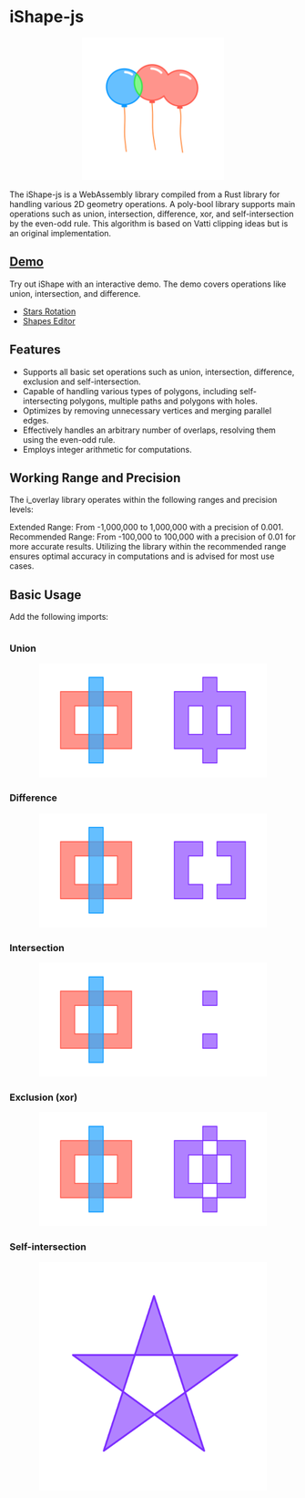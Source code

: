 # iShape-js

<p align="center">
<img src="https://github.com/iShape-Rust/iShape-js/blob/main/Readme/balloons.svg" width="250"/>
</p>
The iShape-js is a WebAssembly library compiled from a Rust library for handling various 2D geometry operations. A poly-bool library supports main operations such as union, intersection, difference, xor, and self-intersection by the even-odd rule. This algorithm is based on Vatti clipping ideas but is an original implementation.

## [Demo](https://ishape-rust.github.io/iShape-js/demo/stars_demo.html)
Try out iShape with an interactive demo. The demo covers operations like union, intersection, and difference.

- [Stars Rotation](https://ishape-rust.github.io/iShape-js/demo/stars_demo.html)
- [Shapes Editor](https://ishape-rust.github.io/iShape-js/demo/editor_demo.html)


## Features

- Supports all basic set operations such as union, intersection, difference, exclusion and self-intersection.
- Capable of handling various types of polygons, including self-intersecting polygons, multiple paths and polygons with holes.
- Optimizes by removing unnecessary vertices and merging parallel edges.
- Effectively handles an arbitrary number of overlaps, resolving them using the even-odd rule.
- Employs integer arithmetic for computations.



## Working Range and Precision
The i_overlay library operates within the following ranges and precision levels:

Extended Range: From -1,000,000 to 1,000,000 with a precision of 0.001.
Recommended Range: From -100,000 to 100,000 with a precision of 0.01 for more accurate results.
Utilizing the library within the recommended range ensures optimal accuracy in computations and is advised for most use cases.



## Basic Usage

Add the following imports:
```rust

```

### Union
<p align="center">
<img src="https://github.com/iShape-Rust/iShape-js/blob/main/Readme/union.svg" width="400"/>
</p>

### Difference
<p align="center">
<img src="https://github.com/iShape-Rust/iShape-js/blob/main/Readme/difference.svg" width="400"/>
</p>

### Intersection
<p align="center">
<img src="https://github.com/iShape-Rust/iShape-js/blob/main/Readme/intersection.svg" width="400"/>
</p>

### Exclusion (xor)
<p align="center">
<img src="https://github.com/iShape-Rust/iShape-js/blob/main/Readme/exclusion.svg" width="400"/>
</p>

### Self-intersection
<p align="center">
<img src="https://github.com/iShape-Rust/iShape-js/blob/main/Readme/self-intersecting.svg" width="400"/>
